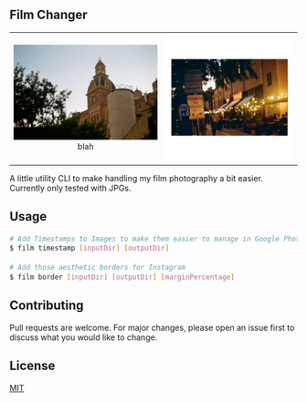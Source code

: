 ## Film Changer

|                                                                                              |                                                                                          |
| :------------------------------------------------------------------------------------------: | :--------------------------------------------------------------------------------------: |
| <img width="1604" alt="screen shot 2017-08-07 at 12 18 15 pm" src="./images/pearl.JPG"> blah | <img width="1604" alt="screen shot 2017-08-07 at 12 18 15 pm" src="./images/border.JPG"> |

A little utility CLI to make handling my film photography a bit easier. Currently only tested with JPGs.

## Usage

```sh
# Add Timestamps to Images to make them easier to manage in Google Photos
$ film timestamp [inputDir] [outputDir]

# Add those aesthetic borders for Instagram
$ film border [inputDir] [outputDir] [marginPercentage]
```

## Contributing

Pull requests are welcome. For major changes, please open an issue first to discuss what you would like to change.

## License

[MIT](https://choosealicense.com/licenses/mit/)
